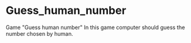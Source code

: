 # Guess_human_number
Game "Guess human number"
In this game computer should guess the number chosen by human.
